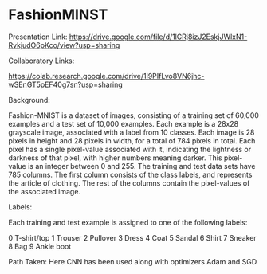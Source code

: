 # FashionMINST

Presentation Link: https://drive.google.com/file/d/1lCRj8izJ2EskjJWlxN1-RvkjudO6pKco/view?usp=sharing

Collaboratory Links:

https://colab.research.google.com/drive/1l9PIfLvo8VN6jhc-wSEnGT5pEF40g7sn?usp=sharing


Background:

Fashion-MNIST is a dataset of images, consisting of a training set of 60,000 examples and a test set of 10,000 examples. Each example is a 28x28 grayscale image, associated with a label from 10 classes. Each image is 28 pixels in height and 28 pixels in width, for a total of 784 pixels in total. Each pixel has a single pixel-value associated with it, indicating the lightness or darkness of that pixel, with higher numbers meaning darker. This pixel-value is an integer between 0 and 255. The training and test data sets have 785 columns. The first column consists of the class labels, and represents the article of clothing. The rest of the columns contain the pixel-values of the associated image.

Labels:

Each training and test example is assigned to one of the following labels:

0 T-shirt/top
1 Trouser
2 Pullover
3 Dress
4 Coat
5 Sandal
6 Shirt
7 Sneaker
8 Bag
9 Ankle boot

Path Taken:
Here CNN has been used along with optimizers Adam and SGD
